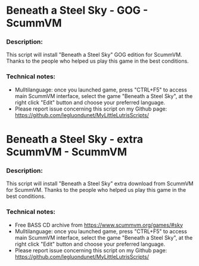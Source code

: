# Beneath a Steel Sky - GOG - ScummVM

### Description:
This script will install "Beneath a Steel Sky" GOG edition for ScummVM.
Thanks to the people who helped us play this game in the best conditions.


### Technical notes:
- Mulltilanguage: once you launched game, press "CTRL+F5" to access main ScummVM interface, select the game "Beneath a Steel Sky", at the right click "Edit" button and choose your preferred language.
- Please report issue concerning this script on my Github page:
https://github.com/legluondunet/MyLittleLutrisScripts/

# Beneath a Steel Sky - extra ScummVM - ScummVM

### Description:
This script will install "Beneath a Steel Sky" extra download from  ScummVM for ScummVM.
Thanks to the people who helped us play this game in the best conditions.


### Technical notes:
- Free BASS CD archive from https://www.scummvm.org/games/#sky
- Mulltilanguage: once you launched game, press "CTRL+F5" to access main ScummVM interface, select the game "Beneath a Steel Sky", at the right click "Edit" button and choose your preferred language.
- Please report issue concerning this script on my Github page:
https://github.com/legluondunet/MyLittleLutrisScripts/


